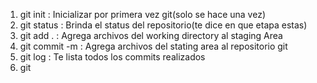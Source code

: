 1. git init : Inicializar por primera vez git(solo se hace una vez)
2. git status : Brinda el status del repositorio(te dice en que etapa estas)
3. git add . : Agrega archivos del working directory al staging Area
4. git commit -m : Agrega archivos del stating area al repositorio git
5. git log : Te lista todos los commits realizados
6. git 